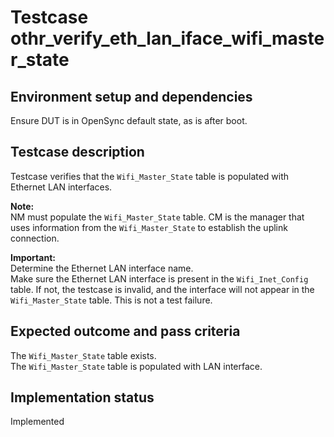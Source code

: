 # Testcase othr_verify_eth_lan_iface_wifi_master_state

## Environment setup and dependencies

Ensure DUT is in OpenSync default state, as is after boot.

## Testcase description

Testcase verifies that the `Wifi_Master_State` table is populated with Ethernet LAN interfaces.

**Note:**\
NM must populate the `Wifi_Master_State` table. CM is the manager that uses information from the
`Wifi_Master_State` to establish the uplink connection.

**Important:**\
Determine the Ethernet LAN interface name.\
Make sure the Ethernet LAN interface is present in the
`Wifi_Inet_Config` table. If not, the testcase is invalid, and the interface will not appear in the `Wifi_Master_State`
table. This is not a test failure.

## Expected outcome and pass criteria

The `Wifi_Master_State` table exists.\
The `Wifi_Master_State` table is populated with LAN interface.

## Implementation status

Implemented
